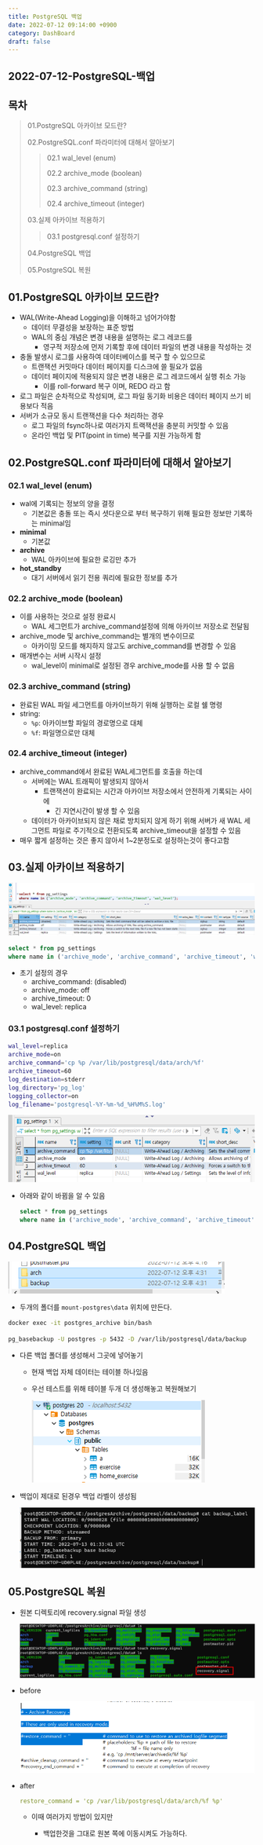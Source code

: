```yaml
---
title: PostgreSQL 백업
date: 2022-07-12 09:14:00 +0900
category: DashBoard
draft: false
---
```


## 2022-07-12-PostgreSQL-백업

## 목차

>01.PostgreSQL 아카이브 모드란?
>
>02.PostgreSQL.conf 파라미터에 대해서 알아보기
>
>>02.1 wal_level (enum)
>>>
>>02.2 archive_mode (boolean)
>>>
>>02.3 archive_command (string)
>>>
>>02.4 archive_timeout (integer)
>
>03.실제 아카이브 적용하기
>
>> 03.1 postgresql.conf 설정하기
>
>04.PostgreSQL 백업
>
>05.PostgreSQL 복원

##  01.PostgreSQL 아카이브 모드란?

- WAL(Write-Ahead Logging)을 이해하고 넘어가야함
  - 데이터 무결성을 보장하는 표준 방법
  - WAL의 중심 개념은 변경 내용을 설명하는 로그 레코드를
    - 영구적 저장소에 먼저 기록할 후에 데이터 파일의 변경 내용을 작성하는 것
- 충돌 발생시 로그를 사용하여 데이터베이스를 복구 할 수 있으므로
  - 트랜잭션 커밋마다 데이터 페이지를 디스크에 쓸 필요가 없음
  - 데이터 페이지에 적용되지 않은 변경 내용은 로그 레코드에서 실행 취소 가능
    - 이를 roll-forward 복구 이며, REDO 라고 함
- 로그 파일은 순차적으로 작성되며, 로그 파일 동기화 비용은 데이터 페이지 쓰기 비용보다 적음
- 서버가 소규모 동시 트랜잭션을 다수 처리하는 경우 
  - 로그 파일의 fsync하나로 여러가지 트랙잭션을 충분히 커밋할 수 있음
  - 온라인 백업 및 PIT(point in time) 복구를 지원 가능하게 함

## 02.PostgreSQL.conf 파라미터에 대해서 알아보기

### 02.1 wal_level (enum)

- wal에 기록되는 정보의 양을 결정
  - 기본값은 충돌 또는 즉시 셧다운으로 부터 복구하기 위해 필요한 정보만 기록하는  minimal임
- **minimal**
  - 기본값
- **archive**
  - WAL 아카이브에 필요한 로깅만 추가
- **hot_standby**
  - 대기 서버에서 읽기 전용 쿼리에 필요한 정보를 추가

### 02.2 archive_mode (boolean)

- 이를 사용하는 것으로 설정 완료시
  - WAL 세그먼트가 archive_command설정에 의해 아카이브 저장소로 전달됨
- archive_mode 및 archive_command는 별개의 변수이므로
  - 아카이밍 모드를 해지하지 않고도 archive_command를 변경할 수 있음
- 매개변수는 서버 시작시 설정
  - wal_level이 minimal로 설정된 경우 archive_mode를 사용 할 수 없음

### 02.3 archive_command (string)

- 완료된 WAL 파일 세그먼트를 아카이브하기 위해 실행하는 로컬 쉘 명령
- string:
  - `%p`: 아카이브할 파일의 경로명으로 대체
  - `%f`: 파일명으로만 대체

### 02.4 archive_timeout (integer)

- archive_command에서 완료된 WAL세그먼트를 호출을 하는데
  - 서버에는 WAL 트래픽이 발생되지 않아서 
    - 트랜잭션이 완료되는 시간과 아카이브 저장소에서 안전하게 기록되는 사이에
      - 긴  지연시간이 발생 할 수 있음
  - 데이터가 아카이브되지 않은 채로 방치되지 않게 하기 위해 서버가 새 WAL 세그먼트 파일로 주기적으로 전환되도록 archive_timeout을 설정할 수 있음
- 매우 짧게 설정하는 것은 좋지 않아서 1~2분정도로 설정하는것이 좋다고함

## 03.실제 아카이브 적용하기

![image-20220712094428875](../../assets/img/post/2022-07-12-PostgreSQL-백업/image-20220712094428875.png)

```sql
select * from pg_settings
where name in ('archive_mode', 'archive_command', 'archive_timeout', 'wal_level');
```

- 초기 설정의 경우 
  - archive_command: (disabled)
  - archive_mode: off
  - archive_timeout: 0
  - wal_level: replica

### 03.1 postgresql.conf 설정하기

```sh
wal_level=replica
archive_mode=on
archive_command='cp %p /var/lib/postgresql/data/arch/%f' 
archive_timeout=60
log_destination=stderr
log_directory='pg_log'
logging_collector=on
log_filename='postgresql-%Y-%m-%d_%H%M%S.log'
```

![image-20220712161705186](../../assets/img/post/2022-07-12-PostgreSQL-백업/image-20220712161705186.png)

- 아래와 같이 바뀜을 알 수 있음

  ```sql
  select * from pg_settings
  where name in ('archive_mode', 'archive_command', 'archive_timeout', 'wal_level');
  ```

## 04.PostgreSQL 백업

![image-20220712163138650](../../assets/img/post/2022-07-12-PostgreSQL-백업/image-20220712163138650.png)

- 두개의 폴더를 `mount-postgres\data` 위치에 만든다.

```sh
docker exec -it postgres_archive bin/bash

pg_basebackup -U postgres -p 5432 -D /var/lib/postgresql/data/backup
```

- 다른 백업 폴더를 생성해서 그곳에 넣어놓기

  - 현재 백업 자체 데이터는 테이블 하나있음

  - 우선 테스트를 위해 테이블 두개 더 생성해놓고 복원해보기

    ![image-20220713103651806](../../assets/img/post/2022-07-12-PostgreSQL-백업/image-20220713103651806.png)

- 백업이 제대로 된경우 백업 라벨이 생성됨

  ![image-20220713103501066](../../assets/img/post/2022-07-12-PostgreSQL-백업/image-20220713103501066.png)

## 05.PostgreSQL 복원

- 원본 디렉토리에 recovery.signal 파일 생성

  ![image-20220713103925162](../../assets/img/post/2022-07-12-PostgreSQL-백업/image-20220713103925162.png)

- before

  ![image-20220713103136319](../../assets/img/post/2022-07-12-PostgreSQL-백업/image-20220713103136319.png)

- after

  ```yml
  restore_command = 'cp /var/lib/postgresql/data/arch/%f %p'
  ```

  - 이때 여러가지 방법이 있지만

    - 백업한것을 그대로 원본 쪽에 이동시켜도 가능하다.

    

    

  

  







